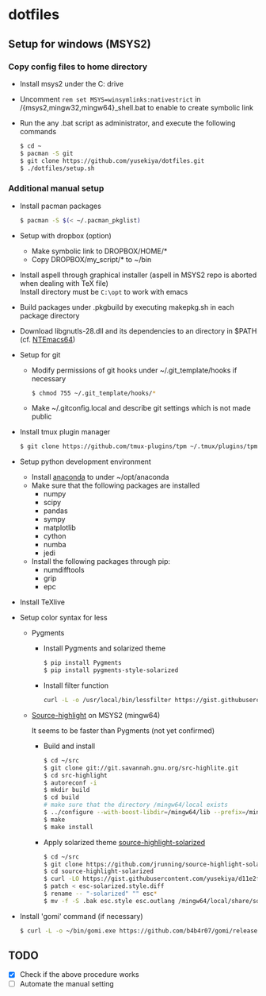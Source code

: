 # dotfiles
## Setup for windows (MSYS2)
### Copy config files to home directory
- Install msys2 under the C: drive
- Uncomment `rem set MSYS=winsymlinks:nativestrict` in /{msys2,mingw32,mingw64}_shell.bat
  to enable to create symbolic link
- Run the any .bat script as administrator, and execute the following commands

  ```bash
  $ cd ~
  $ pacman -S git
  $ git clone https://github.com/yusekiya/dotfiles.git
  $ ./dotfiles/setup.sh
  ```

### Additional manual setup

- Install pacman packages

  ```bash
  $ pacman -S $(< ~/.pacman_pkglist)
  ```
- Setup with dropbox (option)
  - Make symbolic link to DROPBOX/HOME/*
  - Copy DROPBOX/my_script/* to ~/bin
- Install aspell through graphical installer (aspell in MSYS2 repo is aborted when dealing with TeX file)  
  Install directory must be `C:\opt` to work with emacs
- Build packages under .pkgbuild by executing makepkg.sh in each package directory
- Download libgnutls-28.dll and its dependencies to an directory in $PATH (cf. [NTEmacs64](https://github.com/chuntaro/NTEmacs64#emacs-245bindll-の依存関係など))
- Setup for git
  - Modify permissions of git hooks under ~/.git_template/hooks if necessary

    ```bash
    $ chmod 755 ~/.git_template/hooks/*
    ```

  - Make ~/.gitconfig.local and describe git settings which is not made public
- Install tmux plugin manager

  ```bash
  $ git clone https://github.com/tmux-plugins/tpm ~/.tmux/plugins/tpm
  ```

- Setup python development environment
  - Install [anaconda](https://www.continuum.io/downloads) to under ~/opt/anaconda
  - Make sure that the following packages are installed
      - numpy
      - scipy
      - pandas
      - sympy
      - matplotlib
      - cython
      - numba
      - jedi
  - Install the following packages through pip:
      - numdifftools
      - grip
      - epc
- Install TeXlive
- Setup color syntax for less
  - Pygments

    - Install Pygments and solarized theme

      ``` bash
      $ pip install Pygments
      $ pip install pygments-style-solarized
      ```

    - Install filter function

      ```bash
      curl -L -o /usr/local/bin/lessfilter https://gist.githubusercontent.com/yusekiya/cdf28e6a4e85d855fafa/raw/95bc1e594a00a2f03d911fc13a2c70985c3054f9/lessfilter
      ```

  - [Source-highlight](http://www.gnu.org/software/src-highlite/source-highlight.html)
    on MSYS2 (mingw64)

    It seems to be faster than Pygments (not yet confirmed)

    - Build and install

      ```bash
      $ cd ~/src
      $ git clone git://git.savannah.gnu.org/src-highlite.git
      $ cd src-highlight
      $ autoreconf -i
      $ mkdir build
      $ cd build
      # make sure that the directory /mingw64/local exists
      $ ../configure --with-boost-libdir=/mingw64/lib --prefix=/mingw64/local
      $ make
      $ make install
      ```

    - Apply solarized theme
      [source-highlight-solarized](https://github.com/jrunning/source-highlight-solarized)

      ```bash
      $ cd ~/src
      $ git clone https://github.com/jrunning/source-highlight-solarized.git
      $ cd source-highlight-solarized
      $ curl -LO https://gist.githubusercontent.com/yusekiya/d11e2fcffdbcf9b6da00/raw/1eb6d73a854dabbd643e5ac9b42dfde9009667a7/esc-solarized.style.diff
      $ patch < esc-solarized.style.diff
      $ rename -- "-solarized" "" esc*
      $ mv -f -S .bak esc.style esc.outlang /mingw64/local/share/source-highlight
      ```

- Install 'gomi' command (if necessary)

  ```bash
  $ curl -L -o ~/bin/gomi.exe https://github.com/b4b4r07/gomi/releases/download/v0.1.6/gomi_windows_amd64.exe
  ```

## TODO

- [x] Check if the above procedure works
- [ ] Automate the manual setting
